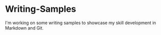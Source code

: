 # Writing-Samples
I'm working on some writing samples to showcase my skill development in Markdown and Git.
